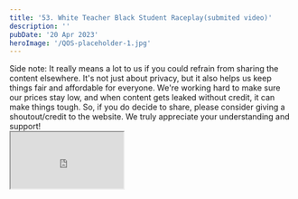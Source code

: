 ```yaml
---
title: '53. White Teacher Black Student Raceplay(submited video)'
description: ''
pubDate: '20 Apr 2023'
heroImage: '/QOS-placeholder-1.jpg'
---
```

<div class="video_paragraph_header"> Side note: It really means a lot to us if you could refrain from sharing the content elsewhere. It's not just about privacy, but it also helps us keep things fair and affordable for everyone. We're working hard to make sure our prices stay low, and when content gets leaked without credit, it can make things tough. So, if you do decide to share, please consider giving a shoutout/credit to the website. We truly appreciate your understanding and support!</div>

<iframe src="https://drive.google.com/file/d/1ksG4W-RrYOOq9KIVxlPtYuAoV4gBdSFC/preview" width="200" height="100" allow="autoplay" allowfullscreen="allowfullscreen"></iframe>

<br>
<br>
<!---<a class="read_more" href="https://drive.google.com/file/d/1ksG4W-RrYOOq9KIVxlPtYuAoV4gBdSFC/view?usp=sharing">Download</a>--->